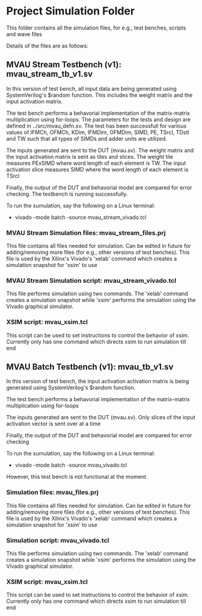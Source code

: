 # Project Simulation Folder
This folder contains all the simulation files, for e.g., test benches,
scripts and wave files

Details of the files are as follows:

## MVAU Stream Testbench (v1): mvau_stream_tb_v1.sv

In this version of test bench, all input data are being generated using
SystemVerilog's $random function. This includes the weight matrix and
the input activation matrix.

The test bench performs a behavorial implementation of the matrix-matrix
multiplication using for-loops. The parameters for the tests and design are
defined in ../src/mvau_defn.sv. The test has been successfull for various values
of IFMCh, OFMCh, KDim, IFMDim, OFMDim, SIMD, PE, TSrcI, TDstI and TW such that
all types of SIMDs and adder units are utilized.

The inputs generated are sent to the DUT (mvau.sv). The weight matrix and
the input activation matrix is sent as tiles and slices. The weight tile
measures PExSIMD where word length of each element is TW. The input activation
slice measures SIMD where the word length of each element is TSrcI

Finally, the output of the DUT and behavorial model are compared for error
checking. The testbench is running successfully.

To run the sumulation, say the following on a Linux terminal:

- vivado -mode batch -source mvau_stream_vivado.tcl

### MVAU Stream Simulation files: mvau_stream_files.prj
This file contains all files needed for simulation. Can be edited in future
for adding/removing more files (for e.g., other versions of test benches).
This file is used by the Xilinx's Vivado's 'xelab' command which creates a
simulation snapshot for 'xsim' to use

### MVAU Stream Simulation script: mvau_stream_vivado.tcl
This file performs simulation using two commands. The 'xelab' command creates
a simulation snapshot while 'xsim' performs the simulation using the Vivado
graphical simulator.

### XSIM script: mvau_xsim.tcl
This script can be used to set instructions to control the behavior of xsim.
Currently only has one command which directs xsim to run simulation till end

## MVAU Batch Testbench (v1): mvau_tb_v1.sv
In this version of test bench, the input activation activation matrix is
being generated using SystemVerilog's $random function.

The test bench performs a behavorial implementation of the matrix-matrix
multiplication using for-loops

The inputs generated are sent to the DUT (mvau.sv). Only slices of the input 
activation vector is sent over at a time

Finally, the output of the DUT and behavorial model are compared for error
checking

To run the sumulation, say the following on a Linux terminal:

- vivado -mode batch -source mvau_vivado.tcl

However, this test bench is not functional at the moment.

### Simulation files: mvau_files.prj
This file contains all files needed for simulation. Can be edited in future
for adding/removing more files (for e.g., other versions of test benches).
This file is used by the Xilinx's Vivado's 'xelab' command which creates a
simulation snapshot for 'xsim' to use

### Simulation script: mvau_vivado.tcl
This file performs simulation using two commands. The 'xelab' command creates
a simulation snapshot while 'xsim' performs the simulation using the Vivado
graphical simulator.

### XSIM script: mvau_xsim.tcl
This script can be used to set instructions to control the behavior of xsim.
Currently only has one command which directs xsim to run simulation till end
